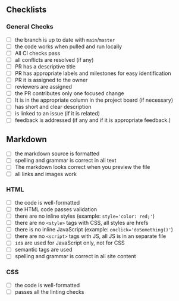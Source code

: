 <!--
  make this PR easy to find:

  - assign and add reviewers
  - add any helpful labels
  - connect it to a milestone (if necessary)
  - link it with an issue (if necessary)
-->

<!-- describe your PR -->

## Checklists

### General Checks

- [ ] the branch is up to date with `main`/`master`
- [ ] the code works when pulled and run locally
- [ ] All CI checks pass
- [ ] all conflicts are resolved (if any)
- [ ] PR has a descriptive title
- [ ] PR has appropriate labels and milestones for easy identification
- [ ] PR it is assigned to the owner
- [ ] reviewers are assigned
- [ ] the PR contributes only one focused change
- [ ] It is in the appropriate column in the project board (if necessary)
- [ ] has short and clear description
- [ ] is linked to an issue (if it is related)
- [ ] feedback is addressed (if any and if it is appropriate feedback.)

## Markdown

<!-- markdown-specific checks -->

- [ ] the markdown source is formatted
- [ ] spelling and grammar is correct in all text
- [ ] The markdown looks correct when you preview the file
- [ ] all links and images work

### HTML

- [ ] the code is well-formatted
- [ ] the HTML code passes validation
- [ ] there are no inline styles (example: `style='color: red;'`)
- [ ] there are no `<style>` tags with CSS, all styles are hrefs
- [ ] there is no inline JavaScript (example: `onclick='doSomething()'`)
- [ ] there are no `<script>` tags with JS, all JS is in an separate file
- [ ] `id`s are used for JavaScript only, not for CSS
- [ ] semantic tags are used
- [ ] spelling and grammar is correct in all site content

### CSS

- [ ] the code is well-formatted
- [ ] passes all the linting checks
